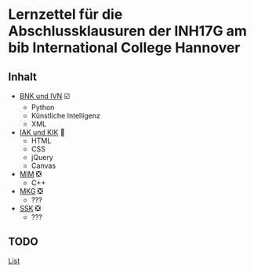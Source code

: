 # Lernzettel für die Abschlussklausuren der INH17G am bib International College Hannover

## Inhalt

* [BNK und IVN](https://github.com/rausc-daniel/INH17GAbschlussklausuren/tree/master/BNK_und_IVN) :ballot_box_with_check:
  * Python
  * Künstliche Intelligenz
  * XML
* [IAK und KIK](https://github.com/rausc-daniel/INH17GAbschlussklausuren/tree/master/IAK_und_KIK) :large_orange_diamond:
  * HTML
  * CSS
  * jQuery
  * Canvas
* [MIM](https://github.com/rausc-daniel/INH17GAbschlussklausuren/tree/master/MIM) :negative_squared_cross_mark:
  * C++
* [MKG](https://github.com/rausc-daniel/INH17GAbschlussklausuren/tree/master/MKG) :negative_squared_cross_mark:
  * ???
* [SSK](https://github.com/rausc-daniel/INH17GAbschlussklausuren/tree/master/SSK) :negative_squared_cross_mark:
  * ???
  
## TODO

[List](https://github.com/rausc-daniel/INH17GAbschlussklausuren/blob/master/TODO.md)
